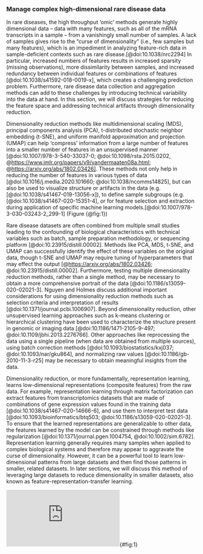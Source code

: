 ### Manage complex high-dimensional rare disease data

In rare diseases, the high throughput ‘omic’ methods generate highly dimensional data – data with many features, such as all of the mRNA transcripts in a sample – from a vanishingly small number of samples.
A lack of samples gives rise to the “curse of dimensionality” (i.e., few samples but many features), which is an impediment in analyzing feature-rich data in sample-deficient contexts such as rare disease.[@doi:10.1038/nrc2294] 
In particular, increased numbers of features results in increased sparsity (missing observations), more dissimilarity between samples, and increased redundancy between individual features or combinations of features [@doi:10.1038/s41592-018-0019-x], which creates a challenging prediction problem. 
Furthermore, rare disease data collection and aggregation methods can add to these challenges by introducing technical variability into the data at hand.
In this section, we will discuss strategies for reducing the feature space and addressing technical artifacts through dimensionality reduction.

Dimensionality reduction methods like multidimensional scaling (MDS), principal components analysis (PCA), t-distributed stochastic neighbor embedding (t-SNE), and uniform manifold approximation and projection (UMAP) can help ‘compress’ information from a large number of features into a smaller number of features in an unsupervised manner [@doi:10.1007/978-3-540-33037-0; @doi:10.1098/rsta.2015.0202, @https://www.jmlr.org/papers/v9/vandermaaten08a.html; @https://arxiv.org/abs/1802.03426]. 
These methods not only help in reducing the number of features in various types of data [@doi:10.1016/j.media.2020.101660; @doi:10.1038/ncomms14825], but can also be used to visualize structure or artifacts in the data (e.g. [@doi:10.1038/s41467-019-13056-x]), to define sample subgroups (e.g. [@doi:10.1038/s41467-020-15351-4], or for feature selection and extraction during application of specific machine learning models.[@doi:10.1007/978-3-030-03243-2_299-1] (Figure {@fig:1})

Rare disease datasets are often combined from multiple small studies leading to the confounding of biological characteristics with technical variables such as batch, sample preparation methodology, or sequencing platform [@doi:10.23915/distill.00002]. 
Methods like PCA, MDS, t-SNE, and UMAP can successfully identify the effect of these variables on the original data, though t-SNE and UMAP may require tuning of hyperparameters that may effect the output [@https://arxiv.org/abs/1802.03426; @doi:10.23915/distill.00002].
Furthermore, testing multiple dimensionality reduction methods, rather than a single method, may be necessary to obtain a more comprehensive portrait of the data [@doi:10.1186/s13059-020-02021-3]. 
Nguyen and Holmes discuss additional important considerations for using dimensionality reduction methods such as selection criteria and interpretation of results [@doi:10.1371/journal.pcbi.1006907].
Beyond dimensionality reduction, other unsupervised learning approaches such as k-means clustering or hierarchical clustering have been used to characterize the structure present in genomic or imaging data [@doi:10.1186/1471-2105-9-497; @doi:10.1109/jbhi.2013.2276766].
Other approaches like reprocessing the data using a single pipeline (when data are obtained from multiple sources), using batch correction methods [@doi:10.1093/biostatistics/kxj037; @doi:10.1093/nar/gku864], and normalizing raw values [@doi:10.1186/gb-2010-11-3-r25] may be necessary to obtain meaningful insights from the data. 

Dimensionality reduction, or more fundamentally, representation learning, learns low-dimensional representations (composite features) from the raw data. 
For example, representation learning through matrix factorization can extract features from transcriptomics datasets that are made of combinations of gene expression values found in the training data [@doi:10.1038/s41467-020-14666-6], and use them to interpret test data [@doi:10.1093/bioinformatics/btq503; @doi:10.1186/s13059-020-02021-3].
To ensure that the learned representations are generalizable to other data, the features learned by the model can be constrained through methods like regularization [@doi:10.1371/journal.pgen.1004754, @doi:10.1002/sim.6782]. 
Representation learning generally requires many samples when applied to complex biological systems and therefore may appear to aggravate the curse of dimensionality. 
However, it can be a powerful tool to learn low-dimensional patterns from large datasets and then find those patterns in smaller, related datasets. 
In later sections, we will discuss this method of leveraging large datasets to reduce dimensionality in smaller datasets, also known as feature-representation-transfer learning. 

![Dimension reduction can help manage the curse of dimensionality in rare disease data. A) Multiple datasets (shapes) with multiple phenotypes (purple, green) are combined for an analysis. The data (e.g., transcriptomic data) are highly dimensional, having thousands of features (f1-f100000). B) Evaluating the features, it appears that a combination of features (e.g., expressed genes) partition the purple samples from the green samples. C) Applying a dimensionality reduction method (e.g., PCA) condenses these features into new features (e.g., New Feature 1, a combination of f1, f2 .... f100000, and New Feature 2, a different combination of f1, f2 .... f100000). New Feature 1 describes the difference in input dataset (shapes) while New Feature 2 describes the difference in phenotype (color). D) New features (F1-F1000) can be used to interrogate the biology of the input samples, develop classification models, or use other analytical techniques that would have been more difficult with the original dataset dimensions.](https://github.com/jaybee84/ml-in-rd/blob/draft-branch/content/images/figures/pdfs/dimensionality-reduction.pdf){#fig:1}
